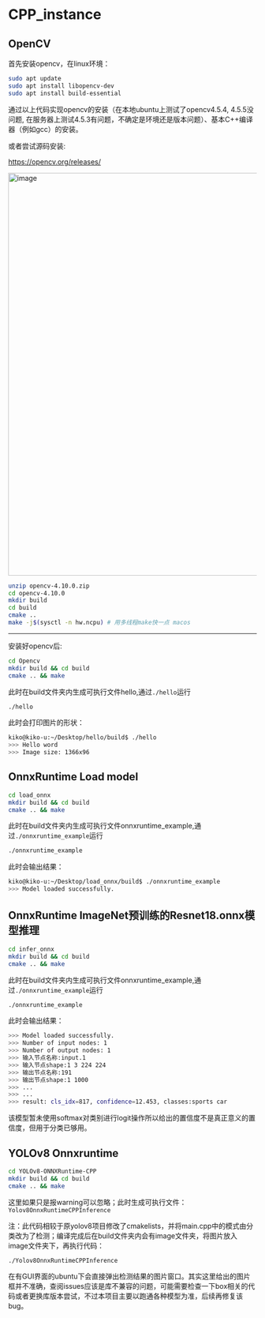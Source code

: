 # CPP_instance

## OpenCV
首先安装opencv，在linux环境：
```bash
sudo apt update
sudo apt install libopencv-dev
sudo apt install build-essential
```
通过以上代码实现opencv的安装（在本地ubuntu上测试了opencv4.5.4, 4.5.5没问题, 在服务器上测试4.5.3有问题，不确定是环境还是版本问题）、基本C++编译器（例如gcc）的安装。

或者尝试源码安装:

https://opencv.org/releases/

<img width="816" alt="image" src="https://github.com/user-attachments/assets/d160a439-299b-4e1e-bdfb-aa080e5abc88" />

```bash
unzip opencv-4.10.0.zip
cd opencv-4.10.0
mkdir build
cd build
cmake ..
make -j$(sysctl -n hw.ncpu) # 用多线程make快一点 macos
```

---

安装好opencv后:


```bash
cd Opencv
mkdir build && cd build
cmake .. && make
```
此时在build文件夹内生成可执行文件hello,通过`./hello`运行

```bash
./hello
```
此时会打印图片的形状：
```bash
kiko@kiko-u:~/Desktop/hello/build$ ./hello
>>> Hello word
>>> Image size: 1366x96
```

## OnnxRuntime Load model
```bash
cd load_onnx
mkdir build && cd build
cmake .. && make
```
此时在build文件夹内生成可执行文件onnxruntime_example,通过`./onnxruntime_example`运行
```bash
./onnxruntime_example
```

此时会输出结果：
```bash
kiko@kiko-u:~/Desktop/load_onnx/build$ ./onnxruntime_example 
>>> Model loaded successfully.
```

## OnnxRuntime ImageNet预训练的Resnet18.onnx模型推理
```bash
cd infer_onnx
mkdir build && cd build
cmake .. && make
```

此时在build文件夹内生成可执行文件onnxruntime_example,通过`./onnxruntime_example`运行
```bash
./onnxruntime_example
```

此时会输出结果：
```bash
>>> Model loaded successfully.
>>> Number of input nodes: 1
>>> Number of output nodes: 1
>>> 输入节点名称:input.1
>>> 输入节点shape:1 3 224 224 
>>> 输出节点名称:191
>>> 输出节点shape:1 1000 
>>> ...
>>> ...
>>> result: cls_idx=817, confidence=12.453, classes:sports car
```
该模型暂未使用softmax对类别进行logit操作所以给出的置信度不是真正意义的置信度，但用于分类已够用。

## YOLOv8 Onnxruntime
```bash
cd YOLOv8-ONNXRuntime-CPP
mkdir build && cd build
cmake .. && make
```
这里如果只是报warning可以忽略；此时生成可执行文件：`Yolov8OnnxRuntimeCPPInference`

注：此代码相较于原yolov8项目修改了cmakelists，并将main.cpp中的模式由分类改为了检测；编译完成后在build文件夹内会有image文件夹，将图片放入image文件夹下，再执行代码：
```bash
./Yolov8OnnxRuntimeCPPInference
```
在有GUI界面的ubuntu下会直接弹出检测结果的图片窗口。其实这里给出的图片框并不准确，查阅issues应该是库不兼容的问题，可能需要检查一下box相关的代码或者更换库版本尝试，不过本项目主要以跑通各种模型为准，后续再修复该bug。
